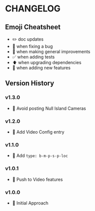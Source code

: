 # CHANGELOG

## Emoji Cheatsheet
- :pencil2: doc updates
- :bug: when fixing a bug
- :rocket: when making general improvements
- :white_check_mark: when adding tests
- :arrow_up: when upgrading dependencies
- :tada: when adding new features

## Version History

### v1.3.0

- :rocket: Avoid posting Null Island Cameras

### v1.2.0

- :rocket: Add Video Config entry

### v1.1.0

- :rocket: Add `type: b-m-p-s-p-loc`

### v1.0.1

- :rocket: Push to Video features

### v1.0.0

- :rocket: Initial Approach

